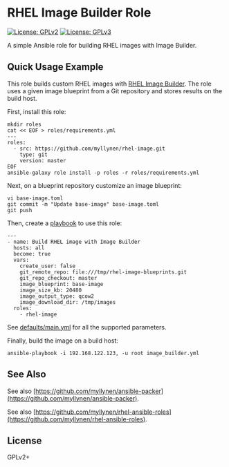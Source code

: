 # RHEL Image Builder Role

[![License: GPLv2](https://img.shields.io/badge/license-GPLv2-brightgreen.svg)](https://www.gnu.org/licenses/old-licenses/gpl-2.0.en.html)
[![License: GPLv3](https://img.shields.io/badge/license-GPLv3-brightgreen.svg)](https://www.gnu.org/licenses/gpl-3.0)

A simple Ansible role for building RHEL images with Image Builder.

## Quick Usage Example

This role builds custom RHEL images with
[RHEL Image Builder](https://access.redhat.com/documentation/en-us/red_hat_enterprise_linux/8/html/composing_a_customized_rhel_system_image/index).
The role uses a given image blueprint from a Git repository and
stores results on the build host.

First, install this role:

```
mkdir roles
cat << EOF > roles/requirements.yml
---
roles:
  - src: https://github.com/myllynen/rhel-image.git
    type: git
    version: master
EOF
ansible-galaxy role install -p roles -r roles/requirements.yml
```

Next, on a blueprint repository customize an image blueprint:

```
vi base-image.toml
git commit -m "Update base-image" base-image.toml
git push
```

Then, create a [playbook](./image_builder.yml) to use this role:

```
---
- name: Build RHEL image with Image Builder
  hosts: all
  become: true
  vars:
    create_user: false
    git_remote_repo: file:///tmp/rhel-image-blueprints.git
    git_repo_checkout: master
    image_blueprint: base-image
    image_size_kb: 20480
    image_output_type: qcow2
    image_download_dir: /tmp/images
  roles:
    - rhel-image
```

See [defaults/main.yml](defaults/main.yml) for all the supported
parameters.

Finally, build the image on a build host:

```
ansible-playbook -i 192.168.122.123, -u root image_builder.yml
```

## See Also

See also
[https://github.com/myllynen/ansible-packer](https://github.com/myllynen/ansible-packer).

See also
[https://github.com/myllynen/rhel-ansible-roles](https://github.com/myllynen/rhel-ansible-roles).

## License

GPLv2+
